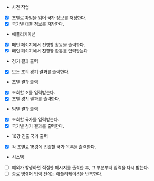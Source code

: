 - 사전 작업
* [x] 조별로 파일을 읽어 국가 정보를 저장한다.
* [x] 국가별 대결 정보를 저장한다.

- 애플리케이션
* [x] 메인 페이지에서 진행할 활동을 출력한다.
* [x] 메인 페이지에서 진행할 활동을 입력받는다.

- 경기 결과 출력
* [x] 모든 조의 경기 결과를 출력한다.

- 조별 결과 출력
* [x] 조회할 조를 입력받는다.
* [x] 조별 경기 결과를 출력한다.

- 팀별 결과 출력
* [x] 조회할 국가를 입력받는다.
* [x] 국가별 경기 결과를 출력한다.

- 16강 진출 국가 출력
* [x] 각 조별로 16강에 진출할 국가 목록을 출력한다.

- 시스템
* [ ] 예외가 발생하면 적절한 메시지를 출력한 후, 그 부분부터 입력을 다시 받는다.
* [ ] 종료 명령어 입력 전에는 애플리케이션을 반복한다.